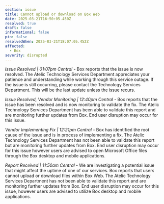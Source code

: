 ```yaml
---
section: issue
title: Cannot upload or download on Box Web
date: 2025-03-21T16:50:05.450Z
resolved: true
draft: false
informational: false
pin: false
resolvedWhen: 2025-03-21T18:07:05.452Z
affected:
  - Box
severity: disrupted
---
```

*Issue Resolved | 01:07pm Central* - Box reports that the issue is now resolved. The Atelic Technology Services Department appreciates your patience and understanding while working through this service outage. If the issue is still occurring, please contact the Technology Services Department. This will be the last update unless the issue recurs.

*Issue Resolved, Vendor Monitoring | 12:40pm Central* - Box reports that the issue has been resolved and is now monitoring to validate the fix. The Atelic Technology Services Department has been able to validate this report and are monitoring further updates from Box. End user disruption may occur for this issue.

*Vendor Implementing Fix | 12:21pm Central* - Box has identified the root cause of the issue and is in process of implementing a fix. The Atelic Technology Services Department has not been able to validate this report but are monitoring further updates from Box. End user disruption may occur for this issue however users are advised to open Microsoft Office files through the Box desktop and mobile applications.

*Report Received | 11:50am Central* - We are investigating a potential issue that might affect the uptime of one of our services. Box reports that users cannot upload or download files within Box Web. The Atelic Technology Services Department has not been able to validate this report and are monitoring further updates from Box. End user disruption may occur for this issue, however users are advised to utilize Box desktop and mobile applications.